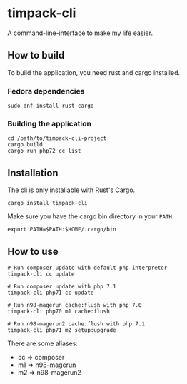 # timpack-cli
A command-line-interface to make my life easier.

## How to build
To build the application, you need rust and cargo installed.

### Fedora dependencies
`sudo dnf install rust cargo`

### Building the application

```
cd /path/to/timpack-cli-project
cargo build
cargo run php72 cc list
```

## Installation
The cli is only installable with Rust's [Cargo](https://crates.io/).

```
cargo install timpack-cli
```

Make sure you have the cargo bin directory in your `PATH`.

```
export PATH=$PATH:$HOME/.cargo/bin
```

## How to use
```
# Run composer update with default php interpreter
timpack-cli cc update

# Run composer update with php 7.1
timpack-cli php71 cc update

# Run n98-magerun cache:flush with php 7.0
timpack-cli php70 m1 cache:flush

# Run n98-magerun2 cache:flush with php 7.1
timpack-cli php71 m2 setup:upgrade
```

There are some aliases:
- cc => composer
- m1 => n98-magerun
- m2 => n98-magerun2
